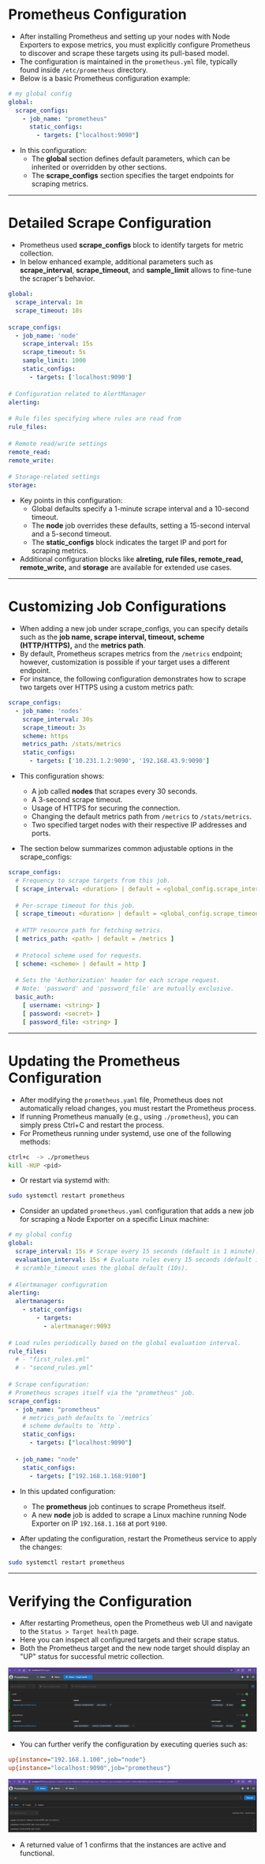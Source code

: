 # Prometheus Configuration
- After installing Prometheus and setting up your nodes with Node Exporters to expose metrics, you must explicitly configure Prometheus to discover and scrape these targets using its pull-based model.
- The configuration is maintained in the `prometheus.yml` file, typically found inside `/etc/prometheus` directory.
- Below is a basic Prometheus configuration example:

```yaml
# my global config
global:
  scrape_configs:
    - job_name: "prometheus"
      static_configs:
        - targets: ["localhost:9090"]
```

- In this configuration:
    - The **global** section defines default parameters, which can be inherited or overridden by other sections.
    - The **scrape_configs** section specifies the target endpoints for scraping metrics.

---

# Detailed Scrape Configuration
- Prometheus used **scrape_configs** block to identify targets for metric collection. 
- In below enhanced example, additional parameters such as **scrape_interval**, **scrape_timeout**, and **sample_limit** allows to fine-tune the scraper's behavior.

```yaml
global:
  scrape_interval: 1m
  scrape_timeout: 10s

scrape_configs:
  - job_name: 'node'
    scrape_interval: 15s
    scrape_timeout: 5s
    sample_limit: 1000
    static_configs:
      - targets: ['localhost:9090']

# Configuration related to AlertManager
alerting:

# Rule files specifying where rules are read from
rule_files:

# Remote read/write settings
remote_read:
remote_write:

# Storage-related settings
storage:
```

- Key points in this configuration:
    - Global defaults specify a 1-minute scrape interval and a 10-second timeout.
    - The **node** job overrides these defaults, setting a 15-second interval and a 5-second timeout.
    - The **static_configs** block indicates the target IP and port for scraping metrics.
- Additional configuration blocks like **alreting, rule files, remote_read, remote_write,** and **storage** are available for extended use cases.

---

# Customizing Job Configurations
- When adding a new job under scrape_configs, you can specify details such as the **job name, scrape interval, timeout, scheme (HTTP/HTTPS),** and the **metrics path**. 
- By default, Prometheus scrapes metrics from the `/metrics` endpoint; however, customization is possible if your target uses a different endpoint.
- For instance, the following configuration demonstrates how to scrape two targets over HTTPS using a custom metrics path:

```yaml
scrape_configs:
  - job_name: 'nodes'
    scrape_interval: 30s
    scrape_timeout: 3s
    scheme: https
    metrics_path: /stats/metrics
    static_configs:
      - targets: ['10.231.1.2:9090', '192.168.43.9:9090']
```

- This configuration shows:
    - A job called **nodes** that scrapes every 30 seconds.
    - A 3-second scrape timeout.
    - Usage of HTTPS for securing the connection.
    - Changing the default metrics path from `/metrics` to `/stats/metrics`.
    - Two specified target nodes with their respective IP addresses and ports.

- The section below summarizes common adjustable options in the scrape_configs:
```yaml
scrape_configs:
  # Frequency to scrape targets from this job.
  [ scrape_interval: <duration> | default = <global_config.scrape_interval> ]
  
  # Per-scrape timeout for this job.
  [ scrape_timeout: <duration> | default = <global_config.scrape_timeout> ]
  
  # HTTP resource path for fetching metrics.
  [ metrics_path: <path> | default = /metrics ]
  
  # Protocol scheme used for requests.
  [ scheme: <scheme> | default = http ]
  
  # Sets the 'Authorization' header for each scrape request.
  # Note: 'password' and 'password_file' are mutually exclusive.
  basic_auth:
    [ username: <string> ]
    [ password: <secret> ]
    [ password_file: <string> ]
```

---

# Updating the Prometheus Configuration
- After modifying the `prometheus.yaml` file, Prometheus does not automatically reload changes, you must restart the Prometheus process. 
- If running Prometheus manually (e.g., using `./prometheus`), you can simply press Ctrl+C and restart the process. 
- For Prometheus running under systemd, use one of the following methods:
```bash
ctrl+c  -> ./prometheus
kill -HUP <pid>
```
- Or restart via systemd with:
```bash
sudo systemctl restart prometheus
```

- Consider an updated `prometheus.yaml` configuration that adds a new job for scraping a Node Exporter on a specific Linux machine:
```yaml
# my global config
global:
  scrape_interval: 15s # Scrape every 15 seconds (default is 1 minute).
  evaluation_interval: 15s # Evaluate rules every 15 seconds (default is 1 minute).
  # scramble_timeout uses the global default (10s).

# Alertmanager configuration
alerting:
  alertmanagers:
    - static_configs:
        - targets:
          - alertmanager:9093

# Load rules periodically based on the global evaluation interval.
rule_files:
  # - "first_rules.yml"
  # - "second_rules.yml"

# Scrape configuration:
# Prometheus scrapes itself via the "prometheus" job.
scrape_configs:
  - job_name: "prometheus"
    # metrics_path defaults to `/metrics`
    # scheme defaults to `http`.
    static_configs:
      - targets: ["localhost:9090"]

  - job_name: "node"
    static_configs:
      - targets: ["192.168.1.168:9100"]
```

- In this updated configuration:
    - The **prometheus** job continues to scrape Prometheus itself.
    - A new **node** job is added to scrape a Linux machine running Node Exporter on IP `192.168.1.168` at port `9100`.

- After updating the configuration, restart the Prometheus service to apply the changes:
```bash
sudo systemctl restart prometheus
```

---

# Verifying the Configuration
- After restarting Prometheus, open the Prometheus web UI and navigate to the `Status > Target health` page. 
- Here you can inspect all configured targets and their scrape status. 
- Both the Prometheus target and the new node target should display an "UP" status for successful metric collection.

![Verify Prometheus Configuration-1](images/verify-prometheus-configuration-1.png)

- You can further verify the configuration by executing queries such as:
```ini
up{instance="192.168.1.100",job="node"}
up{instance="localhost:9090",job="prometheus"}
```

![Verify Prometheus Configuration-2](images/verify-prometheus-configuration-2.png)

- A returned value of 1 confirms that the instances are active and functional.